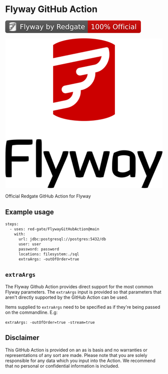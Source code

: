 # Flyway GitHub Action

![Badge](./badge.svg)

![Flyway logo](./Flyway_logo.svg)

Official Redgate GitHub Action for Flyway

## Example usage

```
steps:
  - uses: red-gate/FlywayGitHubAction@main
    with:
      url: jdbc:postgresql://postgres:5432/db
      user: user
      password: password
      locations: filesystem:./sql
      extraArgs: -outOfOrder=true
```

## `extraArgs`

The Flyway Github Action provides direct support for the most common Flyway parameters. The `extraArgs` input is provided so that parameters that aren't directly supported by the GitHub Action can be used.

Items supplied to `extraArgs` need to be specified as if they're being passed on the commandline. E.g:

`extraArgs: -outOfOrder=true -stream=true`

## Disclaimer
This GitHub Action is provided on an as is basis and no warranties or representations of any sort are made. Please note that you are solely responsible for any data which you input into the Action. We recommend that no personal or confidential information is included.
